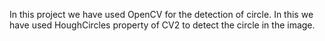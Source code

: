 In this project we have used OpenCV for the detection of circle. In this we have used HoughCircles property of CV2 to detect the circle in the image.
